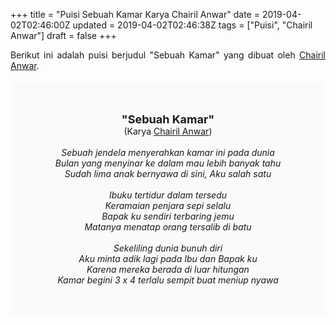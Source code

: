 +++
title = "Puisi Sebuah Kamar Karya Chairil Anwar"
date = 2019-04-02T02:46:00Z
updated = 2019-04-02T02:46:38Z
tags = ["Puisi", "Chairil Anwar"]
draft = false
+++

<div dir="ltr" style="text-align: left;" trbidi="on"><div dir="ltr" style="text-align: left;" trbidi="on"><div style="text-align: justify;">Berikut ini adalah puisi berjudul "Sebuah Kamar" yang dibuat oleh <a href="https://ensiklopedia.kemdikbud.go.id/sastra/artikel/Chairil_Anwar" target="_blank">Chairil Anwar</a>. </div><br /><div style="background: #FAFAFA; font-size: 14px; height: auto; margin: 0 auto; padding: 50px; text-align: center; width: auto;"><span style="font-size: 18px;"><b>"Sebuah Kamar"</b></span><br />(Karya <a href="https://www.sekata.web.id/tags/chairil-anwar" target="_blank">Chairil Anwar</a>) <br /><br /><i>Sebuah jendela menyerahkan kamar ini pada dunia<br />Bulan yang menyinar ke dalam mau lebih banyak tahu<br />Sudah lima anak bernyawa di sini, Aku salah satu<br /><br />Ibuku tertidur dalam tersedu<br />Keramaian penjara sepi selalu<br />Bapak ku sendiri terbaring jemu<br />Matanya menatap orang tersalib di batu<br /><br />Sekeliling dunia bunuh diri<br />Aku minta adik lagi pada Ibu dan Bapak ku<br />Karena mereka berada di luar hitungan<br />Kamar begini 3 x 4 terlalu sempit buat meniup nyawa</i></div></div></div>
